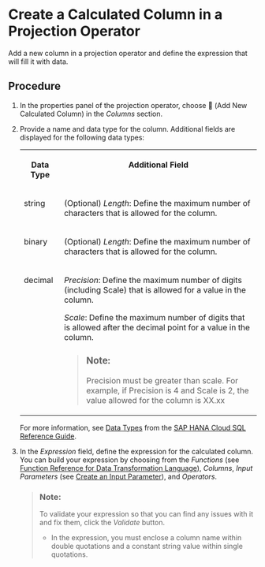<!-- loio73116a5ddb014e658bceca5c33ecf82d -->

<link rel="stylesheet" type="text/css" href="../css/sap-icons.css"/>

# Create a Calculated Column in a Projection Operator

Add a new column in a projection operator and define the expression that will fill it with data.



## Procedure

1.  In the properties panel of the projection operator, choose <span class="FPA-icons"></span> \(Add New Calculated Column\) in the *Columns* section.

2.  Provide a name and data type for the column. Additional fields are displayed for the following data types:


    <table>
    <tr>
    <th valign="top">

    Data Type


    
    </th>
    <th valign="top">

    Additional Field


    
    </th>
    </tr>
    <tr>
    <td valign="top">
    
    string


    
    </td>
    <td valign="top">
    
    \(Optional\) *Length*: Define the maximum number of characters that is allowed for the column.


    
    </td>
    </tr>
    <tr>
    <td valign="top">
    
    binary


    
    </td>
    <td valign="top">
    
    \(Optional\) *Length*: Define the maximum number of characters that is allowed for the column.


    
    </td>
    </tr>
    <tr>
    <td valign="top">
    
    decimal


    
    </td>
    <td valign="top">
    
    *Precision*: Define the maximum number of digits \(including Scale\) that is allowed for a value in the column.

    *Scale*: Define the maximum number of digits that is allowed after the decimal point for a value in the column.

    > ### Note:  
    > Precision must be greater than scale. For example, if Precision is 4 and Scale is 2, the value allowed for the column is XX.xx


    
    </td>
    </tr>
    </table>
    
    For more information, see [Data Types](https://help.sap.com/viewer/c1d3f60099654ecfb3fe36ac93c121bb/2020_04_QRC/en-US/20a1569875191014b507cf392724b7eb.html) from the [SAP HANA Cloud SQL Reference Guide](https://help.sap.com/viewer/c1d3f60099654ecfb3fe36ac93c121bb/2020_04_QRC/en-US/b4b0eec1968f41a099c828a4a6c8ca0f.html).

3.  In the *Expression* field, define the expression for the calculated column. You can build your expression by choosing from the *Functions* \(see [Function Reference for Data Transformation Language](https://help.sap.com/viewer/fd995896a5f841c696d2b6825d39f755/Cloud/en-US)\), *Columns*, *Input Parameters* \(see [Create an Input Parameter](create-an-input-parameter-a6fb3e7.md)\), and *Operators*.

    > ### Note:  
    > To validate your expression so that you can find any issues with it and fix them, click the *Validate* button.
    > 
    > -   In the expression, you must enclose a column name within double quotations and a constant string value within single quotations.


